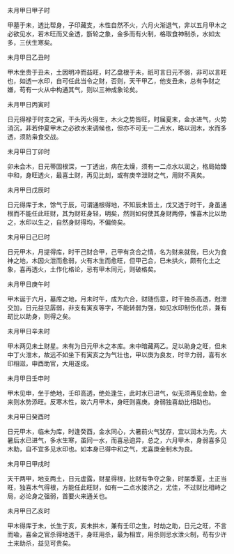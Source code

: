 未月甲日甲子时

甲墓于未，透比帮身，子印藏支，木性自然不火，六月火渐退气，非以五月甲木之必欲见水，若木旺而又金透，斵轮之象，金多而有火制，格取食神制杀，水如太多，三伏生寒矣。

未月甲日乙丑时

甲木坐贵于丑未，土因明冲而益旺，时乙盘根于未，祇可言日元不弱，非可以言旺也，如透一水印，自可任此当令之财，否则，天干甲乙，他支丑未，总有争财之嫌，苟有一火从中构通其气，则以三神成象论矣。

未月甲日丙寅时

日元得禄于时支之寅，干头丙火得生，木火之势皆旺，时届夏末，金水进气，火势消沉，非若仲夏甲木之必欲水来调候也，但亦不可无一二点水，略以润木，水而多透，须防枭食交战。

未月甲日丁卯时

卯未会木，日元蒂固根深，一丁透出，病在太燥，须有一二点水以润之，格局始臻中和，身旺透火，最喜土财，再见比刦，或有庚辛泄财之气，用财不真矣。

未月甲日戊辰时

日元得库于未，馀气于辰，可谓通根得地，不知辰未皆土，戊又透于时干，身虽通根而不能任此旺财，其为财旺身轻，明矣，然则如何使其身财两停，惟喜木比以助之，水印以生之，自然身财得均，不偏倚矣。

未月甲日己巳时

日元甲木，月提得库，时干己财合甲，己甲有贪合之情，名为财来就我，巳火为食神之地，木因火泄而愈弱，火有木生而愈旺，但甲己合，巳未拱火，颇有化土之象，喜再透火，土作化格论，忌有甲木同元，则破格矣。

未月甲日庚午时

甲木诞于六月，墓库之地，月未时午，成为六合，财随伤意，时干独杀高透，尅泄交加，日元益见孱弱，非支有寅亥等字，不能转弱为强，如见水印制伤化杀，兼有刧比以助身，则得之矣。

未月甲日辛未时

甲木两见未土财星。未有为日元甲木之本库。未中暗藏两乙。足以助身之旺，但未中丁火泄木，故远不如坐下有寅亥之为气壮也，甲以庚为良友，时辛力弱，喜有水印相滋，申酉助官，大用遂成。

未月甲日壬申时

甲木见申，坐于绝地，壬印高透，绝处逢生，此时水已进气，似无须再见金助，金来则水势添旺。反寒木性，故六月甲木，身旺则喜庚。身弱独喜劫比相助也。

未月甲日癸酉时

日元甲木，临未为库，时逢癸酉，金水同心，大暑前火气犹存，宜以润木为先，大暑后水已进气，多水生寒，虽同一水，而喜忌逈异，总之，六月甲木，身弱喜多见木助，自不宜多见水印也。如本身已得中和之气，尤喜庚金制木为良。

未月甲日甲戌时

天干两甲，地支两土，日元虚露，财星得根，比财有争夺之象，时届季夏，土正当旺，独喜木气得根，方能任此旺财，如有一二点水接济之，尤佳，不过财比相峙之局，必论身之强弱，首要火来通关也。

未月甲日乙亥时

甲木得库于未，长生于亥，亥未拱木，兼有壬印之生，时劫之助，日元之旺，不言而喩，喜金之官杀得地透干，身旺用杀，最为相宜，用杀则忌水泄火制，苟有少许土来助杀，益见可贵矣。

